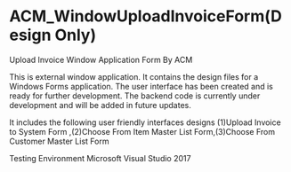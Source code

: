 # ACM_WindowUploadInvoiceForm(Design Only)
Upload Invoice Window Application Form By ACM

This is external window application. It contains the design files for a Windows Forms application. The user interface has been created and is ready for further development. The backend code is currently under development and will be added in future updates.

It includes the following user friendly interfaces designs (1)Upload Invoice to System Form ,(2)Choose From Item Master List Form,(3)Choose From Customer Master List Form

Testing Environment Microsoft Visual Studio 2017 
